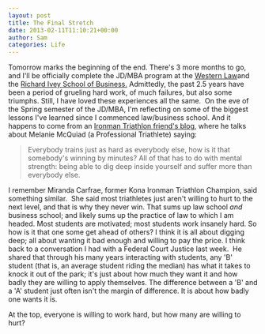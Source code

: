 ```yaml
---
layout: post
title: The Final Stretch
date: 2013-02-11T11:10:21+00:00
author: Sam
categories: Life
---
```

Tomorrow marks the beginning of the end. There's 3 more months to go, and I'll be officially complete the JD/MBA program at the [Western Law](https://www.law.uwo.ca/)and the [Richard Ivey School of Business.](http://www.ivey.uwo.ca/mba/index.htm) Admittedly, the past 2.5 years have been a period of grueling hard work, of much failures, but also some triumphs. Still, I have loved these experiences all the same.  On the eve of the Spring semester of the JD/MBA, I'm reflecting on some of the biggest lessons I've learned since I commenced law/business school. And it happens to come from an [Ironman Triathlon friend's blog](http://ckct.blogspot.sg/2007/06/day-in-office.html#links), where he talks about Melanie McQuiad (a Professional Triathlete) saying:

> Everybody trains just as hard as everybody else, how is it that 
> somebody's winning by minutes? All of that has to do with mental 
> strength: being able to dig deep inside yourself and suffer more 
> than everybody else.

I remember Miranda Carfrae, former Kona Ironman Triathlon Champion, said something similar.  She said most triathletes just aren't willing to hurt to the next level, and that is why they never win. That sums up law school _and_ business school; and likely sums up the practice of law to which I am headed. Most students are motivated; most students work insanely hard. So how is it that one some get ahead of others? I think it is all about digging deep; all about wanting it bad enough and willing to pay the price. I think back to a conversation I had with a Federal Court Justice last week.  He shared that through his many years interacting with students, any 'B' student (that is, an average student riding the median) has what it takes to knock it out of the park; it's just about how much they want it and how badly they are willing to apply themselves. The difference between a 'B' and a 'A' student just often isn't the margin of difference. It is about how badly one wants it is. 

At the top, everyone is willing to work hard, but how many are willing to hurt?
